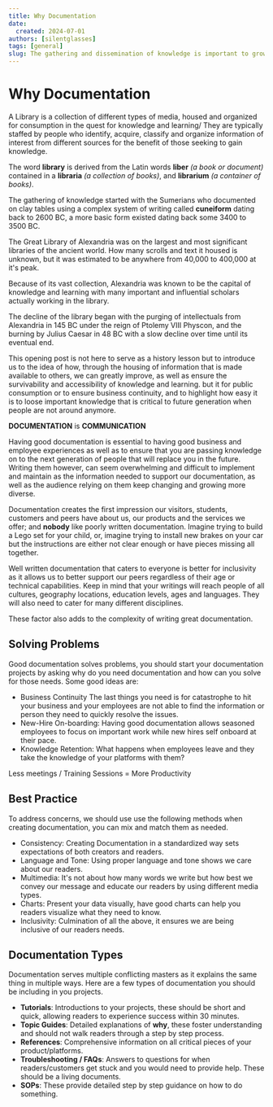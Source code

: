 ```yaml
---
title: Why Documentation
date:
  created: 2024-07-01
authors: [silentglasses]
tags: [general]
slug: The gathering and dissemination of knowledge is important to growing and maintaining a well educated society. In Business, it is essential to have good Documentarian.
---
```


# Why Documentation

A Library is a collection of different types of media, housed and organized for consumption in the quest for knowledge and learning/ They are typically staffed by people who identify, acquire, classify and organize information of interest from different sources for the benefit of those seeking to gain knowledge.

<!-- more -->
The word **library** is derived from the Latin words **liber** _(a book or document)_ contained in a **libraria** _(a collection of books)_, and **librarium** _(a container of books)_.

The gathering of knowledge started with the Sumerians who documented on clay tables using a complex system of writing called **cuneiform** dating back to 2600 BC, a more basic form existed dating back some 3400 to 3500 BC.

The Great Library of Alexandria was on the largest and most significant libraries of the ancient world. How many scrolls and text it housed is unknown, but it was estimated to be anywhere from 40,000 to 400,000 at it's peak.

Because of its vast collection, Alexandria was known to be the capital of knowledge and learning with many important and influential scholars actually working in the library.

The decline of the library began with the purging of intellectuals from Alexandria in 145 BC under the reign of Ptolemy VIII Physcon, and the burning by Julius Caesar in 48 BC with a slow decline over time until its eventual end.

This opening post is not here to serve as a history lesson but to introduce us to the idea of how, through the housing of information that is made available to others, we can greatly improve, as well as ensure the survivability and accessibility of knowledge and learning. but it for public consumption or to ensure business continuity, and to highlight how easy it is to loose important knowledge that is critical to future generation when people are not around anymore.

<div class="statement"><strong>DOCUMENTATION</strong> is <strong>COMMUNICATION</strong></div>

Having good documentation is essential to having good business and employee experiences as well as to ensure that you are passing knowledge on to the next generation of people that will replace you in the future. Writing them however, can seem overwhelming and difficult to implement and maintain as the information needed to support our documentation, as well as the audience relying on them keep changing and growing more diverse.

Documentation creates the first impression our visitors, students, customers and peers have about us, our products and the services we offer; and **nobody** like poorly written documentation. Imagine trying to build a Lego set for your child, or, imagine trying to install new brakes on your car but the instructions are either not clear enough or have pieces missing all together.

Well written documentation that caters to everyone is better for inclusivity as it allows us to better support our peers regardless of their age or technical capabilities. Keep in mind that your writings will reach people of all cultures, geography locations, education levels, ages and languages. They will also need to cater for many different disciplines.

These factor also adds to the complexity of writing great documentation.

## Solving Problems

Good documentation solves problems, you should start your documentation projects by asking why do you need documentation and how can you solve for those needs. Some good ideas are:

- Business Continuity The last things you need is for catastrophe to hit your business and your employees are not able to find the information or person they need to quickly resolve the issues.
- New-Hire On-boarding: Having good documentation allows seasoned employees to focus on important work while new hires self onboard at their pace.
- Knowledge Retention: What happens when employees leave and they take the knowledge of your platforms with them?

<div class="statement">Less meetings / Training Sessions = More Productivity</div>

## Best Practice

To address concerns, we should use use the following methods when creating documentation, you can mix and match them as needed.

- Consistency: Creating Documentation in a standardized way sets expectations of both creators and readers.
- Language and Tone: Using proper language and tone shows we care about our readers.
- Multimedia: It's not about how many words we write but how best we convey our message and educate our readers by using different media types.
- Charts: Present your data visually, have good charts can help you readers visualize what they need to know.
- Inclusivity: Culmination of all the above, it ensures we are being inclusive of our readers needs.

## Documentation Types

Documentation serves multiple conflicting masters as it explains the same thing in multiple ways. Here are a few types of documentation you should be including in you projects.

- **Tutorials**: Introductions to your projects, these should be short and quick, allowing readers to experience success within 30 minutes.
- **Topic Guides**: Detailed explanations of **why**, these foster understanding and should not walk readers through a step by step process.
- **References**: Comprehensive information on all critical pieces of your product/platforms.
- **Troubleshooting / FAQs**: Answers to questions for when readers/customers get stuck and you would need to provide help. These should be a living documents.
- **SOPs**: These provide detailed step by step guidance on how to do something.
